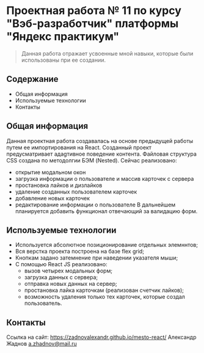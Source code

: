 # Проектная работа № 11 по курсу "Вэб-разработчик" платформы "Яндекс практикум"
> Данная работа отражает усвоенные мной навыки, которые были использованы при ее создании.


## Содержание
* Общая информация
* Используемые технологии
* Контакты


## Общая информация
Данная проектная работа создавалась на основе предыдущей работы путем ее импортирования на React. Созданный проект предусматривает адаgтивное поведение контента. Файловая структура CSS создана по методолгии БЭМ (Nested). Сейчас реализовано:
 - открытие модальном окон
 - загрузка информации о пользователе и массив карточек с сервера
 - простановка лайков и дизлайков
 - удаление созданных пользователем карточек
 - добавление новых карточек
 - редактирование информации о пользователе
В дальнейшем планируется добавить функционал отвечающий за валидацию форм.


## Используемые технологии
- Используется абсолютное позиционирование отдельных элемннтов;
- Вся верстка проекта построена на базе flex grid;
- Кнопкам задано затемнение при наведении указателя мыши;
- С помощью React JS реализовано: 
    - вызов четырех модальных форм;
    - загрузка данных с сервера;
    - отправка новых данных на сервер;
    - простановка лайка карточкам (реализован счетчик лайков);
    - возможность удаления только тех карточек, которые создал пользователь.



## Контакты
Ссылка на сайт:  https://zadnovalexandr.github.io/mesto-react/
Александр Жаднов a.zhadnov@mail.ru
